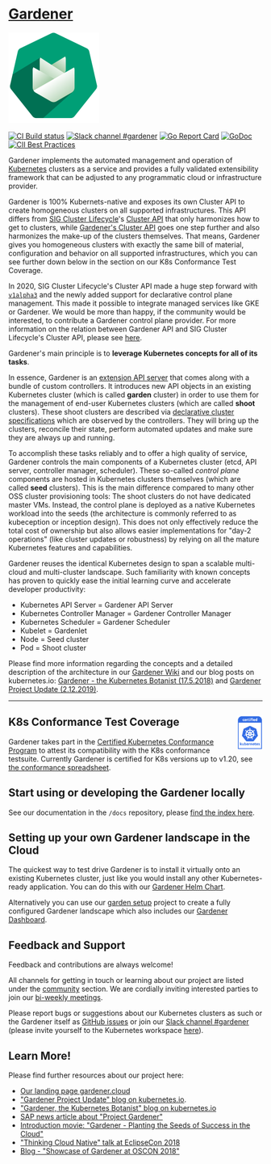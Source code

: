 # [Gardener](https://gardener.cloud)

![Gardener Logo](logo/gardener-large.png)

[![CI Build status](https://concourse.ci.gardener.cloud/api/v1/teams/gardener/pipelines/gardener-master/jobs/master-head-update-job/badge)](https://concourse.ci.gardener.cloud/teams/gardener/pipelines/gardener-master/jobs/master-head-update-job)
[![Slack channel #gardener](https://img.shields.io/badge/slack-gardener-brightgreen.svg?logo=slack)](https://kubernetes.slack.com/messages/gardener)
[![Go Report Card](https://goreportcard.com/badge/github.com/gardener/gardener)](https://goreportcard.com/report/github.com/gardener/gardener)
[![GoDoc](https://godoc.org/github.com/gardener/gardener?status.svg)](https://godoc.org/github.com/gardener/gardener)
[![CII Best Practices](https://bestpractices.coreinfrastructure.org/projects/1822/badge)](https://bestpractices.coreinfrastructure.org/projects/1822)

Gardener implements the automated management and operation of [Kubernetes](https://kubernetes.io/) clusters as a service and provides a fully validated extensibility framework that can be adjusted to any programmatic cloud or infrastructure provider.

Gardener is 100% Kubernets-native and exposes its own Cluster API to create homogeneous clusters on all supported infrastructures. This API differs from [SIG Cluster Lifecycle](https://github.com/kubernetes/community/tree/master/sig-cluster-lifecycle)'s [Cluster API](https://github.com/kubernetes-sigs/cluster-api#cluster-api) that only harmonizes how to get to clusters, while [Gardener's Cluster API](https://gardener.cloud/documentation/references/core/#core.gardener.cloud/v1beta1.Shoot) goes one step further and also harmonizes the make-up of the clusters themselves. That means, Gardener gives you homogeneous clusters with exactly the same bill of material, configuration and behavior on all supported infrastructures, which you can see further down below in the section on our K8s Conformance Test Coverage.

In 2020, SIG Cluster Lifecycle's Cluster API made a huge step forward with [`v1alpha3`](https://kubernetes.io/blog/2020/04/21/cluster-api-v1alpha3-delivers-new-features-and-an-improved-user-experience/) and the newly added support for declarative control plane management. This made it possible to integrate managed services like GKE or Gardener. We would be more than happy, if the community would be interested, to contribute a Gardener control plane provider. For more information on the relation between Gardener API and SIG Cluster Lifecycle's Cluster API, please see [here](docs/concepts/cluster-api.md).

Gardener's main principle is to **leverage Kubernetes concepts for all of its tasks**.

In essence, Gardener is an [extension API server](https://kubernetes.io/docs/tasks/access-kubernetes-api/setup-extension-api-server/) that comes along with a bundle of custom controllers. It introduces new API objects in an existing Kubernetes cluster (which is called **garden** cluster) in order to use them for the management of end-user Kubernetes clusters (which are called **shoot** clusters). These shoot clusters are described via [declarative cluster specifications](https://github.com/gardener/gardener/blob/master/example/90-shoot.yaml) which are observed by the controllers. They will bring up the clusters, reconcile their state, perform automated updates and make sure they are always up and running.

To accomplish these tasks reliably and to offer a high quality of service, Gardener controls the main components of a Kubernetes cluster (etcd, API server, controller manager, scheduler). These so-called *control plane* components are hosted in Kubernetes clusters themselves (which are called **seed** clusters). This is the main difference compared to many other OSS cluster provisioning tools: The shoot clusters do not have dedicated master VMs. Instead, the control plane is deployed as a native Kubernetes workload into the seeds (the architecture is commonly referred to as kubeception or inception design). This does not only effectively reduce the total cost of ownership but also allows easier implementations for "day-2 operations" (like cluster updates or robustness) by relying on all the mature Kubernetes features and capabilities.

Gardener reuses the identical Kubernetes design to span a scalable multi-cloud and multi-cluster landscape. Such familiarity with known concepts has proven to quickly ease the initial learning curve and accelerate developer productivity:
* Kubernetes API Server = Gardener API Server
* Kubernetes Controller Manager = Gardener Controller Manager
* Kubernetes Scheduler = Gardener Scheduler
* Kubelet = Gardenlet
* Node = Seed cluster
* Pod = Shoot cluster

Please find more information regarding the concepts and a detailed description of the architecture in our [Gardener Wiki](https://github.com/gardener/documentation/wiki/Architecture) and our blog posts on kubernetes.io: [Gardener - the Kubernetes Botanist (17.5.2018)](https://kubernetes.io/blog/2018/05/17/gardener) and [Gardener Project Update (2.12.2019)](https://kubernetes.io/blog/2019/12/02/gardener-project-update).

----

## K8s Conformance Test Coverage <img src="https://raw.githubusercontent.com/cncf/artwork/master/projects/kubernetes/certified-kubernetes/versionless/color/certified-kubernetes-color.svg" alt="certified kubernetes logo" width="50" align="right"/>

Gardener takes part in the [Certified Kubernetes Conformance Program](https://www.cncf.io/certification/software-conformance/) to attest its compatibility with the K8s conformance testsuite. Currently Gardener is certified for K8s versions up to v1.20, see [the conformance spreadsheet](https://docs.google.com/spreadsheets/d/1LxSqBzjOxfGx3cmtZ4EbB_BGCxT_wlxW_xgHVVa23es/edit#gid=0&range=113:114).


<!-- Currently commented out because of https://github.com/kubernetes/test-infra/issues/21126, readd after testgrid issue is solved -->
<!-- Continuous conformance test results of the latest stable Gardener release are uploaded regularly to the CNCF test grid:

| Provider/K8s | v1.20 | v1.19 | v1.18 | v1.17 | v1.16 | v1.15 | v1.14 |  v1.13 |  v1.12 |  v1.11 |  v1.10 |
| ------------ | ------------ | ---------- | ----------- | ----------- | ----------- | -----------| ----------- |----------- |----------- |----------- |----------- |
| **AWS** | [![Gardener v1.20 Conformance Tests](https://testgrid.k8s.io/q/summary/conformance-gardener/Gardener,%20v1.20%20AWS/tests_status?style=svg)](https://testgrid.k8s.io/conformance-gardener#Gardener,%20v1.20%20AWS) | [![Gardener v1.19 Conformance Tests](https://testgrid.k8s.io/q/summary/conformance-gardener/Gardener,%20v1.19%20AWS/tests_status?style=svg)](https://testgrid.k8s.io/conformance-gardener#Gardener,%20v1.19%20AWS)  | [![Gardener v1.18 Conformance Tests](https://testgrid.k8s.io/q/summary/conformance-gardener/Gardener,%20v1.18%20AWS/tests_status?style=svg)](https://testgrid.k8s.io/conformance-gardener#Gardener,%20v1.18%20AWS) | [![Gardener v1.17 Conformance Tests](https://testgrid.k8s.io/q/summary/conformance-gardener/Gardener,%20v1.17%20AWS/tests_status?style=svg)](https://testgrid.k8s.io/conformance-gardener#Gardener,%20v1.17%20AWS) | [![Gardener v1.16 Conformance Tests](https://testgrid.k8s.io/q/summary/conformance-gardener/Gardener,%20v1.16%20AWS/tests_status?style=svg)](https://testgrid.k8s.io/conformance-gardener#Gardener,%20v1.16%20AWS) | [2] | [1] | [1] | [1] | [1] | [1] |
| **Azure** | [![Gardener v1.20 Conformance Tests](https://testgrid.k8s.io/q/summary/conformance-gardener/Gardener,%20v1.20%20Azure/tests_status?style=svg)](https://testgrid.k8s.io/conformance-gardener#Gardener,%20v1.20%20Azure) | [![Gardener v1.19 Conformance Tests](https://testgrid.k8s.io/q/summary/conformance-gardener/Gardener,%20v1.19%20Azure/tests_status?style=svg)](https://testgrid.k8s.io/conformance-gardener#Gardener,%20v1.19%20Azure) | [![Gardener v1.18 Conformance Tests](https://testgrid.k8s.io/q/summary/conformance-gardener/Gardener,%20v1.18%20Azure/tests_status?style=svg)](https://testgrid.k8s.io/conformance-gardener#Gardener,%20v1.18%20Azure) | [![Gardener v1.17 Conformance Tests](https://testgrid.k8s.io/q/summary/conformance-gardener/Gardener,%20v1.17%20Azure/tests_status?style=svg)](https://testgrid.k8s.io/conformance-gardener#Gardener,%20v1.17%20Azure) | [![Gardener v1.16 Conformance Tests](https://testgrid.k8s.io/q/summary/conformance-gardener/Gardener,%20v1.16%20Azure/tests_status?style=svg)](https://testgrid.k8s.io/conformance-gardener#Gardener,%20v1.16%20Azure) | [2] | [1] | [1] | [1] | [1] | [1] |
| **GCP** | [![Gardener v1.20 Conformance Tests](https://testgrid.k8s.io/q/summary/conformance-gardener/Gardener,%20v1.20%20GCE/tests_status?style=svg)](https://testgrid.k8s.io/conformance-gardener#Gardener,%20v1.20%20GCE) | [![Gardener v1.19 Conformance Tests](https://testgrid.k8s.io/q/summary/conformance-gardener/Gardener,%20v1.19%20GCE/tests_status?style=svg)](https://testgrid.k8s.io/conformance-gardener#Gardener,%20v1.19%20GCE) | [![Gardener v1.18 Conformance Tests](https://testgrid.k8s.io/q/summary/conformance-gardener/Gardener,%20v1.18%20GCE/tests_status?style=svg)](https://testgrid.k8s.io/conformance-gardener#Gardener,%20v1.18%20GCE) | [![Gardener v1.17 Conformance Tests](https://testgrid.k8s.io/q/summary/conformance-gardener/Gardener,%20v1.17%20GCE/tests_status?style=svg)](https://testgrid.k8s.io/conformance-gardener#Gardener,%20v1.17%20GCE) | [![Gardener v1.16 Conformance Tests](https://testgrid.k8s.io/q/summary/conformance-gardener/Gardener,%20v1.16%20GCE/tests_status?style=svg)](https://testgrid.k8s.io/conformance-gardener#Gardener,%20v1.16%20GCE) | [2] | [1] | [1] | [1] | [1] | [1] |
| **OpenStack** | [![Gardener v1.20 Conformance Tests](https://testgrid.k8s.io/q/summary/conformance-gardener/Gardener,%20v1.20%20OpenStack/tests_status?style=svg)](https://testgrid.k8s.io/conformance-gardener#Gardener,%20v1.20%20OpenStack) | [![Gardener v1.19 Conformance Tests](https://testgrid.k8s.io/q/summary/conformance-gardener/Gardener,%20v1.19%20OpenStack/tests_status?style=svg)](https://testgrid.k8s.io/conformance-gardener#Gardener,%20v1.19%20OpenStack) | [![Gardener v1.18 Conformance Tests](https://testgrid.k8s.io/q/summary/conformance-gardener/Gardener,%20v1.18%20OpenStack/tests_status?style=svg)](https://testgrid.k8s.io/conformance-gardener#Gardener,%20v1.18%20OpenStack) | [![Gardener v1.17 Conformance Tests](https://testgrid.k8s.io/q/summary/conformance-gardener/Gardener,%20v1.17%20OpenStack/tests_status?style=svg)](https://testgrid.k8s.io/conformance-gardener#Gardener,%20v1.17%20OpenStack) | [![Gardener v1.16 Conformance Tests](https://testgrid.k8s.io/q/summary/conformance-gardener/Gardener,%20v1.16%20OpenStack/tests_status?style=svg)](https://testgrid.k8s.io/conformance-gardener#Gardener,%20v1.16%20OpenStack) | [2] | [1] | [1] | [1] | [1] | [1] |
| **Alicloud** | [![Gardener v1.20 Conformance Tests](https://testgrid.k8s.io/q/summary/conformance-gardener/Gardener,%20v1.20%20Alibaba%20Cloud/tests_status?style=svg)](https://testgrid.k8s.io/conformance-gardener#Gardener,%20v1.20%20Alibaba%20Cloud) | [![Gardener v1.19 Conformance Tests](https://testgrid.k8s.io/q/summary/conformance-gardener/Gardener,%20v1.19%20Alibaba%20Cloud/tests_status?style=svg)](https://testgrid.k8s.io/conformance-gardener#Gardener,%20v1.19%20Alibaba%20Cloud) | [![Gardener v1.18 Conformance Tests](https://testgrid.k8s.io/q/summary/conformance-gardener/Gardener,%20v1.18%20Alibaba%20Cloud/tests_status?style=svg)](https://testgrid.k8s.io/conformance-gardener#Gardener,%20v1.18%20Alibaba%20Cloud) | [![Gardener v1.17 Conformance Tests](https://testgrid.k8s.io/q/summary/conformance-gardener/Gardener,%20v1.17%20Alibaba%20Cloud/tests_status?style=svg)](https://testgrid.k8s.io/conformance-gardener#Gardener,%20v1.17%20Alibaba%20Cloud) | [![Gardener v1.16 Conformance Tests](https://testgrid.k8s.io/q/summary/conformance-gardener/Gardener,%20v1.16%20Alibaba%20Cloud/tests_status?style=svg)](https://testgrid.k8s.io/conformance-gardener#Gardener,%20v1.16%20Alibaba%20Cloud) | [2] | N/A | N/A | N/A | N/A | N/A
| **Packet** | N/A | N/A | N/A | N/A | N/A | N/A | N/A | N/A | N/A | N/A | N/A |
| **vSphere** | N/A | N/A | N/A | N/A | N/A | N/A | N/A | N/A | N/A | N/A | N/A |

[1] Version is technically supported but no longer actively tested. Regressions will go unnoticed.<br>
[2] Conformance tests are still executed and validated, unfortunately [no longer shown in TestGrid](https://github.com/kubernetes/test-infra/pull/18509#issuecomment-668204180).

Besides the conformance tests, over 400 additional e2e tests are executed on a daily basis. Get an overview of the test results at [testgrid](https://testgrid.k8s.io/gardener-all). -->

## Start using or developing the Gardener locally

See our documentation in the `/docs` repository, please [find the index here](docs/README.md).

## Setting up your own Gardener landscape in the Cloud

The quickest way to test drive Gardener is to install it virtually onto an existing Kubernetes cluster, just like you would install any other Kubernetes-ready application. You can do this with our [Gardener Helm Chart](https://github.com/gardener/gardener/tree/master/charts/gardener).

Alternatively you can use our [garden setup](https://github.com/gardener/garden-setup) project to create a fully configured Gardener landscape which also includes our [Gardener Dashboard](https://github.com/gardener/dashboard).

## Feedback and Support

Feedback and contributions are always welcome!

All channels for getting in touch or learning about our project are listed under the [community](https://github.com/gardener/documentation/blob/master/CONTRIBUTING.md#community) section. We are cordially inviting interested parties to join our [bi-weekly meetings](https://github.com/gardener/documentation/blob/master/CONTRIBUTING.md#bi-weekly-meetings).

Please report bugs or suggestions about our Kubernetes clusters as such or the Gardener itself as [GitHub issues](https://github.com/gardener/gardener/issues) or join our [Slack channel #gardener](https://kubernetes.slack.com/messages/gardener) (please invite yourself to the Kubernetes workspace [here](http://slack.k8s.io)).

## Learn More!

Please find further resources about our project here:

* [Our landing page gardener.cloud](https://gardener.cloud/)
* ["Gardener Project Update" blog on kubernetes.io](https://kubernetes.io/blog/2019/12/02/gardener-project-update/).
* ["Gardener, the Kubernetes Botanist" blog on kubernetes.io](https://kubernetes.io/blog/2018/05/17/gardener/)
* [SAP news article about "Project Gardener"](https://news.sap.com/2018/11/hasso-plattner-founders-award-finalist-profile-project-gardener/)
* [Introduction movie: "Gardener - Planting the Seeds of Success in the Cloud"](https://www.sap-tv.com/video/40962/gardener-planting-the-seeds-of-success-in-the-cloud)
* ["Thinking Cloud Native" talk at EclipseCon 2018](https://www.youtube.com/watch?v=bfw22WPg99A)
* [Blog - "Showcase of Gardener at OSCON 2018"](https://blogs.sap.com/2018/07/26/showcase-of-gardener-at-oscon/)
